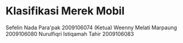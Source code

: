 # Klasifikasi Merek Mobil

Sefelin Nada Para'pak         2009106074 (Ketua)
Weenny Melati Marpaung        2009106080
Nurulfiqri Istiqamah Tahir    2009106083
